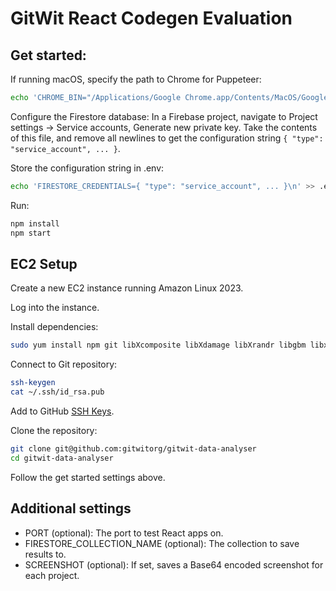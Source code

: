 # GitWit React Codegen Evaluation

## Get started:

If running macOS, specify the path to Chrome for Puppeteer:

```bash
echo 'CHROME_BIN="/Applications/Google Chrome.app/Contents/MacOS/Google Chrome"\n' >> .env
```

Configure the Firestore database: In a Firebase project, navigate to Project settings -> Service accounts, Generate new private key. Take the contents of this file, and remove all newlines to get the configuration string `{ "type": "service_account", ... }`.

Store the configuration string in .env:

```bash
echo 'FIRESTORE_CREDENTIALS={ "type": "service_account", ... }\n' >> .env
```

Run:

```bash
npm install
npm start
```

## EC2 Setup

Create a new EC2 instance running Amazon Linux 2023.

Log into the instance.

Install dependencies:

```bash
sudo yum install npm git libXcomposite libXdamage libXrandr libgbm libxkbcommon pango alsa-lib atk at-spi2-atk cups-libs libdrm chromium
```

Connect to Git repository:

```bash
ssh-keygen
cat ~/.ssh/id_rsa.pub
```

Add to GitHub [SSH Keys](https://github.com/settings/keys).

Clone the repository:

```bash
git clone git@github.com:gitwitorg/gitwit-data-analyser
cd gitwit-data-analyser
```

Follow the get started settings above.

## Additional settings

- PORT (optional): The port to test React apps on.
- FIRESTORE_COLLECTION_NAME (optional): The collection to save results to.
- SCREENSHOT (optional): If set, saves a Base64 encoded screenshot for each project.